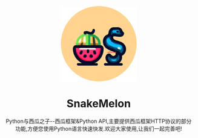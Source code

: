 <!-- markdownlint-disable MD033 MD041 -->
<p align="center">
  <a href="https://github.com/Pears0nLee/SnakeMelon"><img src="docs/SnakeMelonico.PNG" width="200" height="200" alt="SnakeMelon"></a>
</p>

<div align="center">

# SnakeMelon
Python与西瓜之子--西瓜框架&amp;Python API,主要提供西瓜框架HTTP协议的部分功能,方便您使用Python语言快速快发.欢迎大家使用,让我们一起完善吧!
